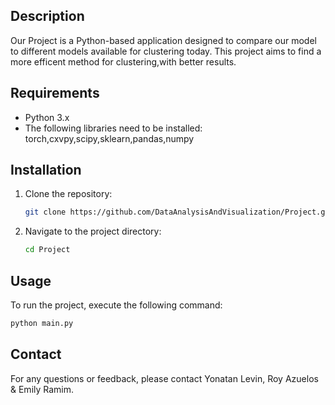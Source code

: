 
## Description
Our Project is a Python-based application designed to compare our model to different models available for clustering today. This project aims to find a more efficent method for clustering,with better results.

## Requirements
- Python 3.x
- The following libraries need to be installed: torch,cxvpy,scipy,sklearn,pandas,numpy

## Installation
1. Clone the repository:
    ```bash
    git clone https://github.com/DataAnalysisAndVisualization/Project.git
    ```
2. Navigate to the project directory:
    ```bash
    cd Project
    ```


## Usage
To run the project, execute the following command:
```bash
python main.py
```


## Contact
For any questions or feedback, please contact Yonatan Levin, Roy Azuelos & Emily Ramim.
